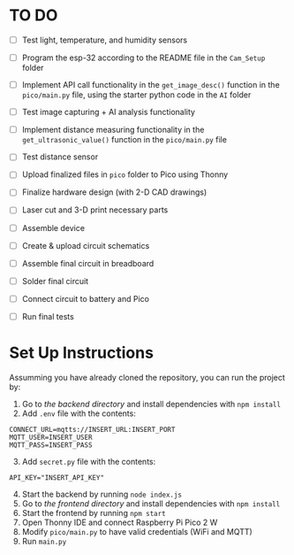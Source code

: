 # TO DO

- [ ] Test light, temperature, and humidity sensors
- [ ] Program the esp-32 according to the README file in the `Cam_Setup` folder
- [ ] Implement API call functionality in the `get_image_desc()` function in the `pico/main.py` file, using the starter python code in the `AI` folder
- [ ] Test image capturing + AI analysis functionality
- [ ] Implement distance measuring functionality in the `get_ultrasonic_value()` function in the `pico/main.py` file
- [ ] Test distance sensor
- [ ] Upload finalized files in `pico` folder to Pico using Thonny
- [ ] Finalize hardware design (with 2-D CAD drawings)
- [ ] Laser cut and 3-D print necessary parts
- [ ] Assemble device
- [ ] Create & upload circuit schematics 
- [ ] Assemble final circuit in breadboard
- [ ] Solder final circuit
- [ ] Connect circuit to battery and Pico
- [ ] Run final tests
    


# Set Up Instructions

Assumming you have already cloned the repository, you can run the project by:

1. Go to *the backend directory* and install dependencies with `npm install`
2. Add `.env` file with the contents:

```
CONNECT_URL=mqtts://INSERT_URL:INSERT_PORT
MQTT_USER=INSERT_USER
MQTT_PASS=INSERT_PASS
```
3. Add `secret.py` file with the contents:

```
API_KEY="INSERT_API_KEY"
```

4. Start the backend by running `node index.js`
5. Go to *the frontend directory* and install dependencies with `npm install`
6. Start the frontend by running `npm start`
7. Open Thonny IDE and connect Raspberry Pi Pico 2 W
8. Modify `pico/main.py` to have valid credentials (WiFi and MQTT)
9. Run `main.py`


